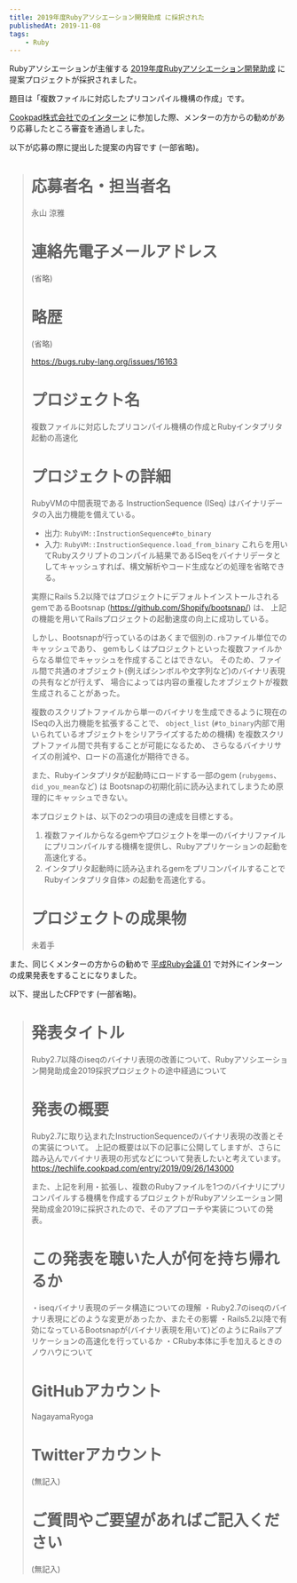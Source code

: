 ```yaml
---
title: 2019年度Rubyアソシエーション開発助成 に採択された
publishedAt: 2019-11-08
tags:
    - Ruby
---
```


Rubyアソシエーションが主催する [2019年度Rubyアソシエーション開発助成](https://www.ruby.or.jp/ja/news/20191031) に提案プロジェクトが採択されました。

題目は「複数ファイルに対応したプリコンパイル機構の作成」です。

[Cookpad株式会社でのインターン](https://nagayamaryoga.github.io/blog/2019-09-18-cookpad-summer-intern-ruby) に参加した際、メンターの方からの勧めがあり応募したところ審査を通過しました。

以下が応募の際に提出した提案の内容です (一部省略)。

> # 応募者名・担当者名
> 永山 涼雅
>
> # 連絡先電子メールアドレス
> (省略)
>
> # 略歴
> (省略)
>
> https://bugs.ruby-lang.org/issues/16163
>
> # プロジェクト名
> 複数ファイルに対応したプリコンパイル機構の作成とRubyインタプリタ起動の高速化
>
> # プロジェクトの詳細
> RubyVMの中間表現である InstructionSequence (ISeq) はバイナリデータの入出力機能を備えている。
> - 出力: `RubyVM::InstructionSequence#to_binary`
> - 入力: `RubyVM::InstructionSequence.load_from_binary`
> これらを用いてRubyスクリプトのコンパイル結果であるISeqをバイナリデータとしてキャッシュすれば、構文解析やコード生成などの処理を省略できる。
>
> 実際にRails 5.2以降ではプロジェクトにデフォルトインストールされるgemであるBootsnap
> (https://github.com/Shopify/bootsnap/) は、
> 上記の機能を用いてRailsプロジェクトの起動速度の向上に成功している。
>
> しかし、Bootsnapが行っているのはあくまで個別の`.rb`ファイル単位でのキャッシュであり、
> gemもしくはプロジェクトといった複数ファイルからなる単位でキャッシュを作成することはできない。
> そのため、ファイル間で共通のオブジェクト(例えばシンボルや文字列など)のバイナリ表現の共有などが行えず、
> 場合によっては内容の重複したオブジェクトが複数生成されることがあった。
>
> 複数のスクリプトファイルから単一のバイナリを生成できるように現在のISeqの入出力機能を拡張することで、
> `object_list` (`#to_binary`内部で用いられているオブジェクトをシリアライズするための機構)
> を複数スクリプトファイル間で共有することが可能になるため、
> さらなるバイナリサイズの削減や、ロードの高速化が期待できる。
>
> また、Rubyインタプリタが起動時にロードする一部のgem (`rubygems`、`did_you_mean`など) は
> Bootsnapの初期化前に読み込まれてしまうため原理的にキャッシュできない。
>
> 本プロジェクトは、以下の2つの項目の達成を目標とする。
> 1. 複数ファイルからなるgemやプロジェクトを単一のバイナリファイルにプリコンパイルする機構を提供し、Rubyアプリケーションの起動を高速化する。
> 2. インタプリタ起動時に読み込まれるgemをプリコンパイルすることでRubyインタプリタ自体> の起動を高速化する。
>
> # プロジェクトの成果物
> 未着手

また、同じくメンターの方からの勧めで [平成Ruby会議 01](https://heiseirb.github.io/kaigi01/) で対外にインターンの成果発表をすることになりました。

以下、提出したCFPです (一部省略)。

> # 発表タイトル
>
> Ruby2.7以降のiseqのバイナリ表現の改善について、Rubyアソシエーション開発助成金2019採択プロジェクトの途中経過について
>
> # 発表の概要
>
> Ruby2.7に取り込まれたInstructionSequenceのバイナリ表現の改善とその実装について。
> 上記の概要は以下の記事に公開してしますが、さらに踏み込んでバイナリ表現の形式などについて発表したいと考えています。
> https://techlife.cookpad.com/entry/2019/09/26/143000
>
> また、上記を利用・拡張し、複数のRubyファイルを1つのバイナリにプリコンパイルする機構を作成するプロジェクトがRubyアソシエーション開発助成金2019に採択されたので、そのアプローチや実装についての発表。
>
> # この発表を聴いた人が何を持ち帰れるか
>
> ・iseqバイナリ表現のデータ構造についての理解
> ・Ruby2.7のiseqのバイナリ表現にどのような変更があったか、またその影響
> ・Rails5.2以降で有効になっているBootsnapが(バイナリ表現を用いて)どのようにRailsアプリケーションの高速化を行っているか
> ・CRuby本体に手を加えるときのノウハウについて
>
> # GitHubアカウント
>
> NagayamaRyoga
>
> # Twitterアカウント
>
> (無記入)
>
> # ご質問やご要望があればご記入ください
>
> (無記入)
